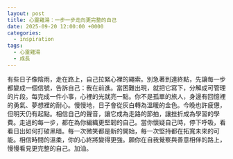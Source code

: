 ```yaml
---
layout: post
title: 心靈雞湯：一步一步走向更完整的自己
date: 2025-09-20 12:00:00 +0000
categories:
  - inspiration
tags:
  - 心靈雞湯
  - 成長
---
```


有些日子像陰雨，走在路上，自己拉緊心裡的繩索。別急著到達終點，先讓每一步都變成一個信號，告訴自己：我在前進。當困難出現，就把它寫下，分解成可管理的片段。每完成一件小事，心裡的光就亮一點。你不是孤單的旅人，身邊有回憶裡的勇氣、夢想裡的耐心。慢慢地，日子會從灰白轉為溫暖的金色。今晚也許疲憊，但明天仍有起點。相信自己的聲音，讓它成為走路的節拍，讓挫折成為學習的學費。走過的每一步，都在為你編織更堅韌的自己。當你懷疑自己時，停下呼吸，看看日出如何打破黑暗。每一次微笑都是新的開始，每一次堅持都在拓寬未來的可能。相信時間的溫柔，你的心終將變得更強。願你在自我覺察與善意相伴的路上，慢慢看見更完整的自己。加油。